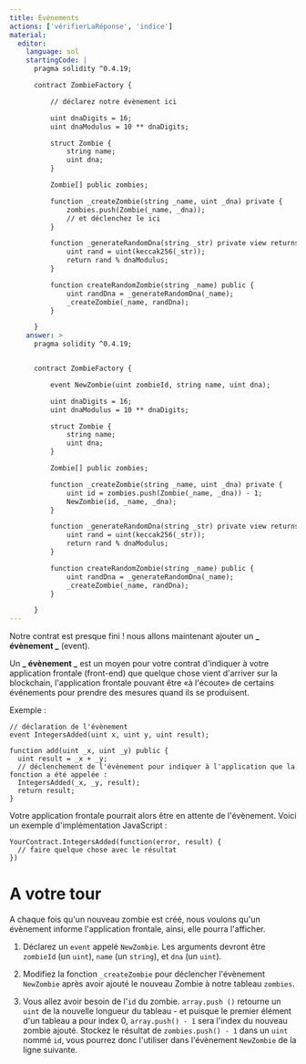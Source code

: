 ```yaml
---
title: Évènements
actions: ['vérifierLaRéponse', 'indice']
material:
  editor:
    language: sol
    startingCode: |
      pragma solidity ^0.4.19;

      contract ZombieFactory {

          // déclarez notre évènement ici

          uint dnaDigits = 16;
          uint dnaModulus = 10 ** dnaDigits;

          struct Zombie {
              string name;
              uint dna;
          }

          Zombie[] public zombies;

          function _createZombie(string _name, uint _dna) private {
              zombies.push(Zombie(_name, _dna));
              // et déclenchez le ici
          }

          function _generateRandomDna(string _str) private view returns (uint) {
              uint rand = uint(keccak256(_str));
              return rand % dnaModulus;
          }

          function createRandomZombie(string _name) public {
              uint randDna = _generateRandomDna(_name);
              _createZombie(_name, randDna);
          }

      }
    answer: >
      pragma solidity ^0.4.19;


      contract ZombieFactory {

          event NewZombie(uint zombieId, string name, uint dna);

          uint dnaDigits = 16;
          uint dnaModulus = 10 ** dnaDigits;

          struct Zombie {
              string name;
              uint dna;
          }

          Zombie[] public zombies;

          function _createZombie(string _name, uint _dna) private {
              uint id = zombies.push(Zombie(_name, _dna)) - 1;
              NewZombie(id, _name, _dna);
          }

          function _generateRandomDna(string _str) private view returns (uint) {
              uint rand = uint(keccak256(_str));
              return rand % dnaModulus;
          }

          function createRandomZombie(string _name) public {
              uint randDna = _generateRandomDna(_name);
              _createZombie(_name, randDna);
          }

      }
---
```


Notre contrat est presque fini ! nous allons maintenant ajouter un **_ évènement _** (event).

Un **_ évènement _** est un moyen pour votre contrat d'indiquer à votre application frontale (front-end) que quelque chose vient d'arriver sur la blockchain, l'application frontale pouvant être «à l'écoute» de certains événements pour prendre des mesures quand ils se produisent.

Exemple :

```
// déclaration de l'évènement
event IntegersAdded(uint x, uint y, uint result);

function add(uint _x, uint _y) public {
  uint result = _x + _y;
  // déclenchement de l'évènement pour indiquer à l'application que la fonction a été appelée :
  IntegersAdded(_x, _y, result);
  return result;
}
```

Votre application frontale pourrait alors être en attente de l'évènement. Voici un exemple d'implémentation JavaScript :

```
YourContract.IntegersAdded(function(error, result) {
  // faire quelque chose avec le résultat
})
```

# A votre tour

A chaque fois qu'un nouveau zombie est créé, nous voulons qu'un évènement informe l'application frontale, ainsi, elle pourra l'afficher.

1. Déclarez un `event` appelé `NewZombie`. Les arguments devront être `zombieId` (un `uint`), `name` (un `string`), et `dna` (un `uint`).

2. Modifiez la fonction `_createZombie` pour déclencher l'évènement `NewZombie` après avoir ajouté le nouveau Zombie à notre tableau `zombies`.

3. Vous allez avoir besoin de l'`id` du zombie. `array.push ()` retourne un `uint` de la nouvelle longueur du tableau - et puisque le premier élément d'un tableau a pour index 0, `array.push() - 1` sera l'index du nouveau zombie ajouté. Stockez le résultat de `zombies.push() - 1` dans un `uint` nommé `id`, vous pourrez donc l'utiliser dans l'évènement `NewZombie` de la ligne suivante.

